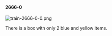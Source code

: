#### 2666-0
![train-2666-0-0.png](https://github.com/lil-lab/nlvr/raw/master/nlvr/train/images/1/train-2666-0-0.png "train-2666-0-0.png")

There is a box with only 2 blue and yellow items.